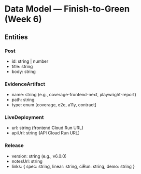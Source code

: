 # Data Model — Finish-to-Green (Week 6)

## Entities

### Post
- id: string | number
- title: string
- body: string

### EvidenceArtifact
- name: string (e.g., coverage-frontend-next, playwright-report)
- path: string
- type: enum [coverage, e2e, a11y, contract]

### LiveDeployment
- url: string (frontend Cloud Run URL)
- apiUrl: string (API Cloud Run URL)

### Release
- version: string (e.g., v6.0.0)
- notesUrl: string
- links: { spec: string, linear: string, ciRun: string, demo: string }
